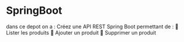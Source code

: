 # SpringBoot 
dans ce depot on a :
Créez une API REST Spring Boot permettant de :
 Lister les produits
 Ajouter un produit
 Supprimer un produit
